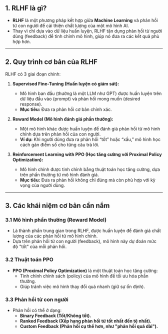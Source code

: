 ## **1. RLHF là gì?**

- **RLHF** là một phương pháp kết hợp giữa **Machine Learning** và phản hồi từ con người để cải thiện chất lượng của một mô hình AI.
- Thay vì chỉ dựa vào dữ liệu huấn luyện, RLHF tận dụng phản hồi từ người dùng (feedback) để tinh chỉnh mô hình, giúp nó đưa ra các kết quả phù hợp hơn.

---

## **2. Quy trình cơ bản của RLHF**

RLHF có 3 giai đoạn chính:

1. **Supervised Fine-Tuning (Huấn luyện có giám sát):**
    
    - Mô hình ban đầu (thường là một LLM như GPT) được huấn luyện trên dữ liệu đầu vào (prompt) và phản hồi mong muốn (desired response).
    - **Mục tiêu:** Đưa ra phản hồi cơ bản chính xác.
2. **Reward Model (Mô hình đánh giá phần thưởng):**
    
    - Một mô hình khác được huấn luyện để đánh giá phản hồi từ mô hình chính dựa trên phản hồi của con người.
    - **Ví dụ:** Khi người dùng đưa ra phản hồi “tốt” hoặc “xấu,” mô hình học cách gán điểm số cho từng câu trả lời.
3. **Reinforcement Learning with PPO (Học tăng cường với Proximal Policy Optimization):**
    
    - Mô hình chính được tinh chỉnh bằng thuật toán học tăng cường, dựa trên phần thưởng từ mô hình đánh giá.
    - **Mục tiêu:** Đưa ra phản hồi không chỉ đúng mà còn phù hợp với kỳ vọng của người dùng.

---

## **3. Các khái niệm cơ bản cần nắm**

### **3.1 Mô hình phần thưởng (Reward Model)**

- Là thành phần trung gian trong RLHF, được huấn luyện để đánh giá chất lượng của các phản hồi từ mô hình chính.
- Dựa trên phản hồi từ con người (feedback), mô hình này dự đoán mức độ "tốt" của mỗi phản hồi.

### **3.2 Thuật toán PPO**

- **PPO (Proximal Policy Optimization)** là một thuật toán học tăng cường:
    - Tinh chỉnh chính sách (policy) của mô hình để tối ưu hóa phần thưởng.
    - Giúp tránh việc mô hình thay đổi quá nhanh (giữ sự ổn định).

### **3.3 Phản hồi từ con người**

- Phản hồi có thể ở dạng:
    - **Binary Feedback (Tốt/Không tốt).**
    - **Ranked Feedback (Xếp hạng phản hồi từ tốt nhất đến tệ nhất).**
    - **Custom Feedback (Phản hồi cụ thể hơn, như "phản hồi quá dài").**